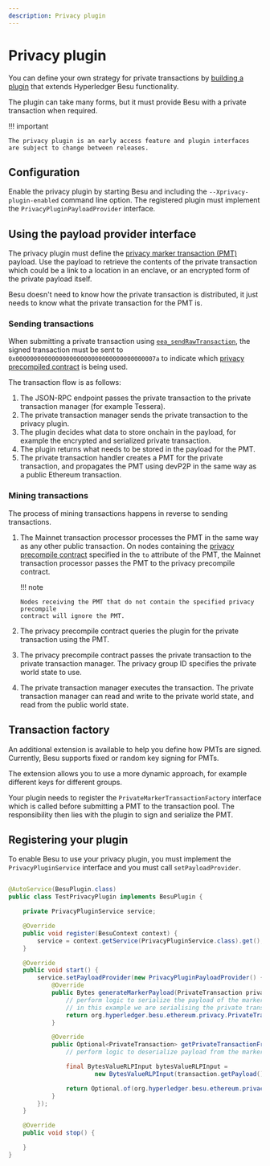 ```yaml
---
description: Privacy plugin
---
```


# Privacy plugin

You can define your own strategy for private transactions by [building a plugin](../../../concepts/Plugins.md) that extends
Hyperledger Besu functionality.

The plugin can take many forms, but it must provide Besu with a private transaction when required.

!!! important

    The privacy plugin is an early access feature and plugin interfaces are subject to change between releases.

## Configuration

Enable the privacy plugin by starting Besu and including the `--Xprivacy-plugin-enabled` command line option.
The registered plugin must implement the `PrivacyPluginPayloadProvider` interface.

## Using the payload provider interface

The privacy plugin must define the [privacy marker transaction (PMT)] payload.
Use the payload to retrieve the contents of the private transaction which could be a link to a location in
an enclave, or an encrypted form of the private payload itself.

Besu doesn't need to know how the private transaction is distributed, it just needs to know what the private transaction
for the PMT is.

### Sending transactions

When submitting a private transaction using [`eea_sendRawTransaction`](../../../reference/api/index.md#eea_sendrawtransaction),
the signed transaction must be sent to `0x000000000000000000000000000000000000007a` to indicate which
[privacy precompiled contract](private-transactions/processing.md) is being used.

The transaction flow is as follows:

1. The JSON-RPC endpoint passes the private transaction to the private transaction manager (for example Tessera).
2. The private transaction manager sends the private transaction to the privacy plugin.
3. The plugin decides what data to store onchain in the payload, for example the encrypted and serialized private
    transaction.
4. The plugin returns what needs to be stored in the payload for the PMT.
5. The private transaction handler creates a PMT for the private transaction, and propagates the PMT using devP2P in
    the same way as a public Ethereum transaction.

### Mining transactions

The process of mining transactions happens in reverse to sending transactions.

1. The Mainnet transaction processor processes the PMT in the same way as
    any other public transaction. On nodes containing the [privacy precompile contract](../../../reference/api/index.md#priv_getprivacyprecompileaddress)
    specified in the `to` attribute of the PMT, the Mainnet transaction processor passes the PMT to the privacy precompile contract.

   !!! note

       Nodes receiving the PMT that do not contain the specified privacy precompile
       contract will ignore the PMT.

1. The privacy precompile contract queries the plugin for the private transaction using the PMT.
1. The privacy precompile contract passes the private transaction to the private transaction
    manager. The privacy group ID specifies the private world state to use.
1. The private transaction manager executes the transaction. The private transaction manager
    can read and write to the private world state, and read from the public world state.

## Transaction factory

An additional extension is available to help you define how PMTs are signed. Currently, Besu supports fixed or random
key signing for PMTs.

The extension allows you to use a more dynamic approach, for example different keys for different groups.

Your plugin needs to register the `PrivateMarkerTransactionFactory` interface which is called before submitting a PMT
to the transaction pool. The responsibility then lies with the plugin to sign and serialize the PMT.

[privacy marker transaction (PMT)]: ../../how-to/use-privacy/access-private-transactions.md

## Registering your plugin

To enable Besu to use your privacy plugin, you must implement the `PrivacyPluginService` interface and you must call `setPayloadProvider`.

```java

@AutoService(BesuPlugin.class)
public class TestPrivacyPlugin implements BesuPlugin {

    private PrivacyPluginService service;

    @Override
    public void register(BesuContext context) {
        service = context.getService(PrivacyPluginService.class).get();
    }

    @Override
    public void start() {
        service.setPayloadProvider(new PrivacyPluginPayloadProvider() {
            @Override
            public Bytes generateMarkerPayload(PrivateTransaction privateTransaction, String privacyUserId) {
                // perform logic to serialize the payload of the marker transaction
                // in this example we are serialising the private transaction using rlp https://ethereum.org/en/developers/docs/data-structures-and-encoding/rlp/
                return org.hyperledger.besu.ethereum.privacy.PrivateTransaction.serialize(privateTransaction).encoded();
            }

            @Override
            public Optional<PrivateTransaction> getPrivateTransactionFromPayload(Transaction transaction) {
                // perform logic to deserialize payload from the marker transaction

                final BytesValueRLPInput bytesValueRLPInput =
                        new BytesValueRLPInput(transaction.getPayload(), false);

                return Optional.of(org.hyperledger.besu.ethereum.privacy.PrivateTransaction.readFrom(bytesValueRLPInput));
            }
        });
    }

    @Override
    public void stop() {

    }
}

```
